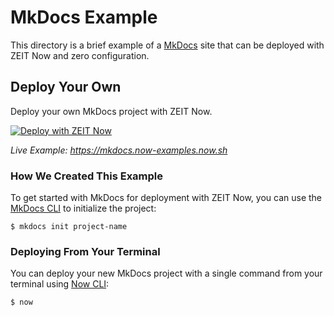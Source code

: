 # MkDocs Example

This directory is a brief example of a [MkDocs](https://www.mkdocs.org/) site that can be deployed with ZEIT Now and zero configuration.

## Deploy Your Own

Deploy your own MkDocs project with ZEIT Now.

[![Deploy with ZEIT Now](https://zeit.co/button)](https://zeit.co/import/project?template=https://github.com/zeit/now/tree/master/examples/mkdocs)

_Live Example: https://mkdocs.now-examples.now.sh_

### How We Created This Example

To get started with MkDocs for deployment with ZEIT Now, you can use the [MkDocs CLI](https://www.mkdocs.org/#installation) to initialize the project:

```shell
$ mkdocs init project-name
```

### Deploying From Your Terminal

You can deploy your new MkDocs project with a single command from your terminal using [Now CLI](https://zeit.co/download):

```shell
$ now
```
